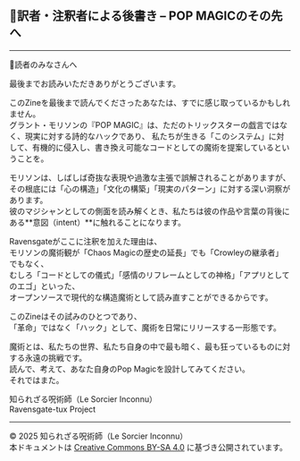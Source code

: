 ## 🐌訳者・注釈者による後書き – POP MAGICのその先へ
---

🐌読者のみなさんへ  

最後までお読みいただきありがとうございます。

このZineを最後まで読んでくださったあなたは、すでに感じ取っているかもしれません。  
グラント・モリソンの『POP MAGIC』は、ただのトリックスターの戯言ではなく、現実に対する詩的なハックであり、 
私たちが生きる「このシステム」に対して、有機的に侵入し、書き換え可能なコードとしての魔術を提案しているということを。  

モリソンは、しばしば奇抜な表現や過激な主張で誤解されることがありますが、  
その根底には「心の構造」「文化の構築」「現実のパターン」に対する深い洞察があります。  
彼のマジシャンとしての側面を読み解くとき、私たちは彼の作品や言葉の背後にある**意図（intent）**に触れることになります。  

Ravensgateがここに注釈を加えた理由は、  
モリソンの魔術観が「Chaos Magicの歴史の延長」でも「Crowleyの継承者」でもなく、  
むしろ「コードとしての儀式」「感情のリフレームとしての神格」「アプリとしてのエゴ」といった、  
オープンソースで現代的な構造魔術として読み直すことができるからです。  

このZineはその試みのひとつであり、  
「革命」ではなく「ハック」として、魔術を日常にリリースする一形態です。  

魔術とは、私たちの世界、私たち自身の中で最も暗く、最も狂っているものに対する永遠の挑戦です。  
読んで、考えて、あなた自身のPop Magicを設計してみてください。  
それではまた。

知られざる呪術師（Le Sorcier Inconnu）  
Ravensgate-tux Project  

---

© 2025 知られざる呪術師（Le Sorcier Inconnu）  
本ドキュメントは [Creative Commons BY-SA 4.0](https://creativecommons.org/licenses/by-sa/4.0/deed.ja) に基づき公開されています。

